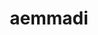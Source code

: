 ---
title: aemmadi
github: https://github.com/aemmadi
mode: light
transition: 3s
archetype:
  - Little Bit of Everything
---